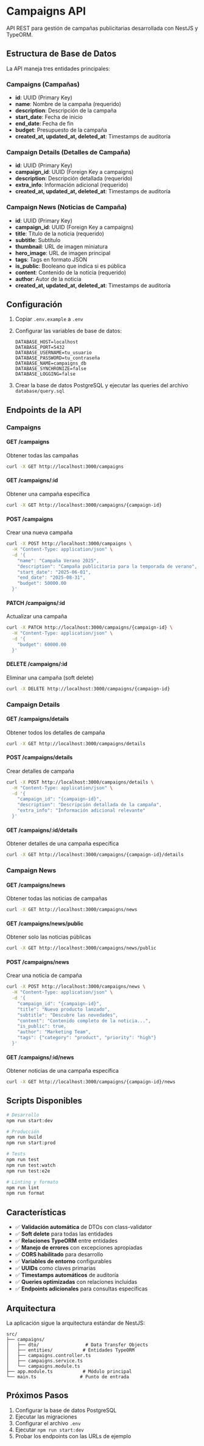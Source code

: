 # Campaigns API

API REST para gestión de campañas publicitarias desarrollada con NestJS y TypeORM.

## Estructura de Base de Datos

La API maneja tres entidades principales:

### Campaigns (Campañas)
- **id**: UUID (Primary Key)
- **name**: Nombre de la campaña (requerido)
- **description**: Descripción de la campaña
- **start_date**: Fecha de inicio
- **end_date**: Fecha de fin
- **budget**: Presupuesto de la campaña
- **created_at, updated_at, deleted_at**: Timestamps de auditoría

### Campaign Details (Detalles de Campaña)
- **id**: UUID (Primary Key)
- **campaign_id**: UUID (Foreign Key a campaigns)
- **description**: Descripción detallada (requerido)
- **extra_info**: Información adicional (requerido)
- **created_at, updated_at, deleted_at**: Timestamps de auditoría

### Campaign News (Noticias de Campaña)
- **id**: UUID (Primary Key)
- **campaign_id**: UUID (Foreign Key a campaigns)
- **title**: Título de la noticia (requerido)
- **subtitle**: Subtítulo
- **thumbnail**: URL de imagen miniatura
- **hero_image**: URL de imagen principal
- **tags**: Tags en formato JSON
- **is_public**: Booleano que indica si es pública
- **content**: Contenido de la noticia (requerido)
- **author**: Autor de la noticia
- **created_at, updated_at, deleted_at**: Timestamps de auditoría

## Configuración

1. Copiar `.env.example` a `.env`
2. Configurar las variables de base de datos:
   ```env
   DATABASE_HOST=localhost
   DATABASE_PORT=5432
   DATABASE_USERNAME=tu_usuario
   DATABASE_PASSWORD=tu_contraseña
   DATABASE_NAME=campaigns_db
   DATABASE_SYNCHRONIZE=false
   DATABASE_LOGGING=false
   ```

3. Crear la base de datos PostgreSQL y ejecutar las queries del archivo `database/query.sql`

## Endpoints de la API

### Campaigns

#### GET /campaigns
Obtener todas las campañas
```bash
curl -X GET http://localhost:3000/campaigns
```

#### GET /campaigns/:id
Obtener una campaña específica
```bash
curl -X GET http://localhost:3000/campaigns/{campaign-id}
```

#### POST /campaigns
Crear una nueva campaña
```bash
curl -X POST http://localhost:3000/campaigns \
  -H "Content-Type: application/json" \
  -d '{
    "name": "Campaña Verano 2025",
    "description": "Campaña publicitaria para la temporada de verano",
    "start_date": "2025-06-01",
    "end_date": "2025-08-31",
    "budget": 50000.00
  }'
```

#### PATCH /campaigns/:id
Actualizar una campaña
```bash
curl -X PATCH http://localhost:3000/campaigns/{campaign-id} \
  -H "Content-Type: application/json" \
  -d '{
    "budget": 60000.00
  }'
```

#### DELETE /campaigns/:id
Eliminar una campaña (soft delete)
```bash
curl -X DELETE http://localhost:3000/campaigns/{campaign-id}
```

### Campaign Details

#### GET /campaigns/details
Obtener todos los detalles de campaña
```bash
curl -X GET http://localhost:3000/campaigns/details
```

#### POST /campaigns/details
Crear detalles de campaña
```bash
curl -X POST http://localhost:3000/campaigns/details \
  -H "Content-Type: application/json" \
  -d '{
    "campaign_id": "{campaign-id}",
    "description": "Descripción detallada de la campaña",
    "extra_info": "Información adicional relevante"
  }'
```

#### GET /campaigns/:id/details
Obtener detalles de una campaña específica
```bash
curl -X GET http://localhost:3000/campaigns/{campaign-id}/details
```

### Campaign News

#### GET /campaigns/news
Obtener todas las noticias de campañas
```bash
curl -X GET http://localhost:3000/campaigns/news
```

#### GET /campaigns/news/public
Obtener solo las noticias públicas
```bash
curl -X GET http://localhost:3000/campaigns/news/public
```

#### POST /campaigns/news
Crear una noticia de campaña
```bash
curl -X POST http://localhost:3000/campaigns/news \
  -H "Content-Type: application/json" \
  -d '{
    "campaign_id": "{campaign-id}",
    "title": "Nuevo producto lanzado",
    "subtitle": "Descubre las novedades",
    "content": "Contenido completo de la noticia...",
    "is_public": true,
    "author": "Marketing Team",
    "tags": {"category": "product", "priority": "high"}
  }'
```

#### GET /campaigns/:id/news
Obtener noticias de una campaña específica
```bash
curl -X GET http://localhost:3000/campaigns/{campaign-id}/news
```

## Scripts Disponibles

```bash
# Desarrollo
npm run start:dev

# Producción
npm run build
npm run start:prod

# Tests
npm run test
npm run test:watch
npm run test:e2e

# Linting y formato
npm run lint
npm run format
```

## Características

- ✅ **Validación automática** de DTOs con class-validator
- ✅ **Soft delete** para todas las entidades
- ✅ **Relaciones TypeORM** entre entidades
- ✅ **Manejo de errores** con excepciones apropiadas
- ✅ **CORS habilitado** para desarrollo
- ✅ **Variables de entorno** configurables
- ✅ **UUIDs** como claves primarias
- ✅ **Timestamps automáticos** de auditoría
- ✅ **Queries optimizadas** con relaciones incluidas
- ✅ **Endpoints adicionales** para consultas específicas

## Arquitectura

La aplicación sigue la arquitectura estándar de NestJS:

```
src/
├── campaigns/
│   ├── dto/                 # Data Transfer Objects
│   ├── entities/           # Entidades TypeORM
│   ├── campaigns.controller.ts
│   ├── campaigns.service.ts
│   └── campaigns.module.ts
├── app.module.ts           # Módulo principal
└── main.ts                # Punto de entrada
```

## Próximos Pasos

1. Configurar la base de datos PostgreSQL
2. Ejecutar las migraciones
3. Configurar el archivo `.env`
4. Ejecutar `npm run start:dev`
5. Probar los endpoints con las URLs de ejemplo
